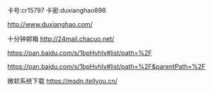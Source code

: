 卡号:cr15797 卡密:duxianghao898


http://www.duxianghao.com/


十分钟邮箱 http://24mail.chacuo.net/


https://pan.baidu.com/s/1bpHvhIv#list/path=%2F

https://pan.baidu.com/s/1bpHvhIv#list/path=%2F&parentPath=%2F


微软系统下载
https://msdn.itellyou.cn/